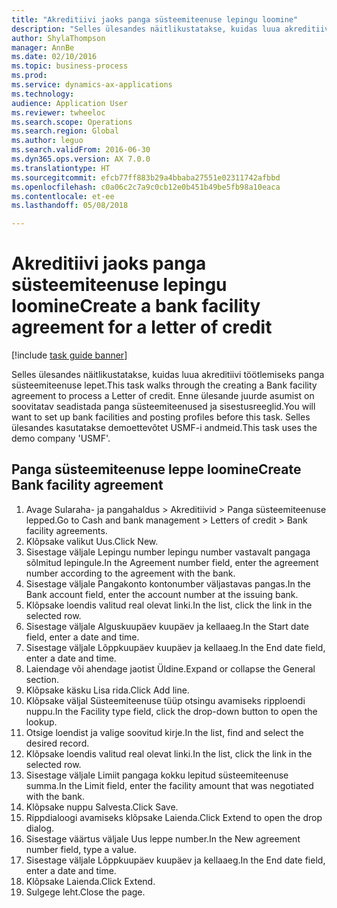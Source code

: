 ```yaml
--- 
title: "Akreditiivi jaoks panga süsteemiteenuse lepingu loomine"
description: "Selles ülesandes näitlikustatakse, kuidas luua akreditiivi töötlemiseks panga süsteemiteenuse lepet."
author: ShylaThompson
manager: AnnBe
ms.date: 02/10/2016
ms.topic: business-process
ms.prod: 
ms.service: dynamics-ax-applications
ms.technology: 
audience: Application User
ms.reviewer: twheeloc
ms.search.scope: Operations
ms.search.region: Global
ms.author: leguo
ms.search.validFrom: 2016-06-30
ms.dyn365.ops.version: AX 7.0.0
ms.translationtype: HT
ms.sourcegitcommit: efcb77ff883b29a4bbaba27551e02311742afbbd
ms.openlocfilehash: c0a06c2c7a9c0cb12e0b451b49be5fb98a10eaca
ms.contentlocale: et-ee
ms.lasthandoff: 05/08/2018

---
```

# <a name="create-a-bank-facility-agreement-for-a-letter-of-credit"></a><span data-ttu-id="dbb55-103">Akreditiivi jaoks panga süsteemiteenuse lepingu loomine</span><span class="sxs-lookup"><span data-stu-id="dbb55-103">Create a bank facility agreement for a letter of credit</span></span>

[!include [task guide banner](../../includes/task-guide-banner.md)]

<span data-ttu-id="dbb55-104">Selles ülesandes näitlikustatakse, kuidas luua akreditiivi töötlemiseks panga süsteemiteenuse lepet.</span><span class="sxs-lookup"><span data-stu-id="dbb55-104">This task walks through the creating a Bank facility agreement to process a Letter of credit.</span></span> <span data-ttu-id="dbb55-105">Enne ülesande juurde asumist on soovitatav seadistada panga süsteemiteenused ja sisestusreeglid.</span><span class="sxs-lookup"><span data-stu-id="dbb55-105">You will want to set up bank facilities and posting profiles before this task.</span></span>  <span data-ttu-id="dbb55-106">Selles ülesandes kasutatakse demoettevõtet USMF-i andmeid.</span><span class="sxs-lookup"><span data-stu-id="dbb55-106">This task uses the demo company 'USMF'.</span></span>  


## <a name="create-bank-facility-agreement"></a><span data-ttu-id="dbb55-107">Panga süsteemiteenuse leppe loomine</span><span class="sxs-lookup"><span data-stu-id="dbb55-107">Create Bank facility agreement</span></span>
1. <span data-ttu-id="dbb55-108">Avage Sularaha- ja pangahaldus > Akreditiivid > Panga süsteemiteenuse lepped.</span><span class="sxs-lookup"><span data-stu-id="dbb55-108">Go to Cash and bank management > Letters of credit > Bank facility agreements.</span></span>
2. <span data-ttu-id="dbb55-109">Klõpsake valikut Uus.</span><span class="sxs-lookup"><span data-stu-id="dbb55-109">Click New.</span></span>
3. <span data-ttu-id="dbb55-110">Sisestage väljale Lepingu number lepingu number vastavalt pangaga sõlmitud lepingule.</span><span class="sxs-lookup"><span data-stu-id="dbb55-110">In the Agreement number field, enter the agreement number according to the agreement with the bank.</span></span>
4. <span data-ttu-id="dbb55-111">Sisestage väljale Pangakonto kontonumber väljastavas pangas.</span><span class="sxs-lookup"><span data-stu-id="dbb55-111">In the Bank account field, enter the account number at the issuing bank.</span></span>
5. <span data-ttu-id="dbb55-112">Klõpsake loendis valitud real olevat linki.</span><span class="sxs-lookup"><span data-stu-id="dbb55-112">In the list, click the link in the selected row.</span></span>
6. <span data-ttu-id="dbb55-113">Sisestage väljale Alguskuupäev kuupäev ja kellaaeg.</span><span class="sxs-lookup"><span data-stu-id="dbb55-113">In the Start date field, enter a date and time.</span></span>
7. <span data-ttu-id="dbb55-114">Sisestage väljale Lõppkuupäev kuupäev ja kellaaeg.</span><span class="sxs-lookup"><span data-stu-id="dbb55-114">In the End date field, enter a date and time.</span></span>
8. <span data-ttu-id="dbb55-115">Laiendage või ahendage jaotist Üldine.</span><span class="sxs-lookup"><span data-stu-id="dbb55-115">Expand or collapse the General section.</span></span>
9. <span data-ttu-id="dbb55-116">Klõpsake käsku Lisa rida.</span><span class="sxs-lookup"><span data-stu-id="dbb55-116">Click Add line.</span></span>
10. <span data-ttu-id="dbb55-117">Klõpsake väljal Süsteemiteenuse tüüp otsingu avamiseks ripploendi nuppu.</span><span class="sxs-lookup"><span data-stu-id="dbb55-117">In the Facility type field, click the drop-down button to open the lookup.</span></span>
11. <span data-ttu-id="dbb55-118">Otsige loendist ja valige soovitud kirje.</span><span class="sxs-lookup"><span data-stu-id="dbb55-118">In the list, find and select the desired record.</span></span>
12. <span data-ttu-id="dbb55-119">Klõpsake loendis valitud real olevat linki.</span><span class="sxs-lookup"><span data-stu-id="dbb55-119">In the list, click the link in the selected row.</span></span>
13. <span data-ttu-id="dbb55-120">Sisestage väljale Limiit pangaga kokku lepitud süsteemiteenuse summa.</span><span class="sxs-lookup"><span data-stu-id="dbb55-120">In the Limit field, enter the facility amount that was negotiated with the bank.</span></span>
14. <span data-ttu-id="dbb55-121">Klõpsake nuppu Salvesta.</span><span class="sxs-lookup"><span data-stu-id="dbb55-121">Click Save.</span></span>
15. <span data-ttu-id="dbb55-122">Rippdialoogi avamiseks klõpsake Laienda.</span><span class="sxs-lookup"><span data-stu-id="dbb55-122">Click Extend to open the drop dialog.</span></span>
16. <span data-ttu-id="dbb55-123">Sisestage väärtus väljale Uus leppe number.</span><span class="sxs-lookup"><span data-stu-id="dbb55-123">In the New agreement number field, type a value.</span></span>
17. <span data-ttu-id="dbb55-124">Sisestage väljale Lõppkuupäev kuupäev ja kellaaeg.</span><span class="sxs-lookup"><span data-stu-id="dbb55-124">In the End date field, enter a date and time.</span></span>
18. <span data-ttu-id="dbb55-125">Klõpsake Laienda.</span><span class="sxs-lookup"><span data-stu-id="dbb55-125">Click Extend.</span></span>
19. <span data-ttu-id="dbb55-126">Sulgege leht.</span><span class="sxs-lookup"><span data-stu-id="dbb55-126">Close the page.</span></span>


